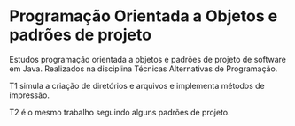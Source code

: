 # Programação Orientada a Objetos e padrões de projeto
Estudos programação orientada a objetos e padrões de projeto de software em Java. Realizados na disciplina Técnicas Alternativas de Programação.

T1 simula a criação de diretórios e arquivos e implementa métodos de impressão.

T2 é o mesmo trabalho seguindo alguns padrões de projeto.

